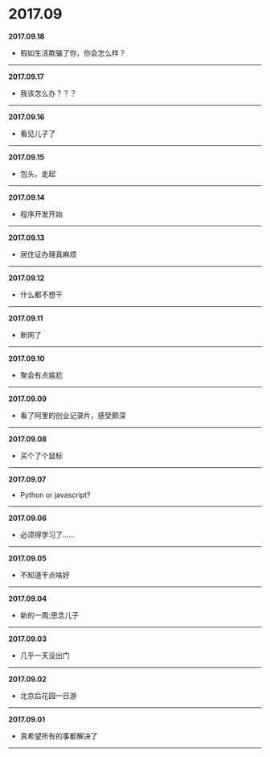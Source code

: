 # 2017.09

**2017.09.18**
*   假如生活欺骗了你，你会怎么样？
---

**2017.09.17**
*   我该怎么办？？？
---

**2017.09.16**
*   看见儿子了
---

**2017.09.15**
*   包头，走起
---

**2017.09.14**
*   程序开发开始
---

**2017.09.13**
*	居住证办理真麻烦
---

**2017.09.12**
*	什么都不想干
---

**2017.09.11**
*	断网了
---

**2017.09.10**
*   聚会有点尴尬
---

**2017.09.09**
*   看了阿里的创业记录片，感受颇深
---

**2017.09.08**
*   买个了个鼠标
---

**2017.09.07**
*   Python or javascript?
---

**2017.09.06**
*   必须得学习了......
---

**2017.09.05**
*   不知道干点啥好
---

**2017.09.04**
*    新的一周;思念儿子
---

**2017.09.03**
*   几乎一天没出门
---

**2017.09.02**
*   北京后花园一日游
---

**2017.09.01**
*   真希望所有的事都解决了
---

